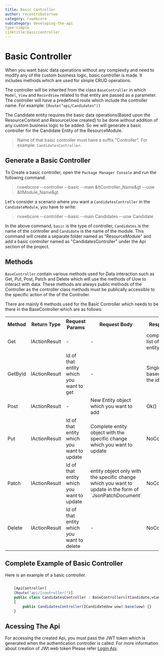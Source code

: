 ```yaml
---
title: Basic Controller
author: rxcontributortwo
category: rxwebcore
subcategory: developing-the-api
type:simple
linktitle:basiccontroller
---
```

# Basic Controller

When you want basic data operations without any complexity and need to modify any of the custom business logic, basic controller is made. It includes methods which are used for simple CRUD operations.

The controller will be inherited from the class `BaseController` in which  `Model`, `View` and `RecordView` related to that entity are passed as a parameter. The controller will have a predefined route which include the controller name. For example: `[Route("api/Candidates")]`

The Candidate entity requires the basic data operations(Based upon the ResourceContext and ResourceUow created) to be done without addition of any custom business logic to be added. So we will generate a basic controller for the Candidate Entity of the ResourceModule.

> Name of that basic controller must have a suffix "Controller". For example: `CandidatesController`.

## Generate a Basic Controller

To Create a basic controller, open the `Package Manager Console` and run the following command:

> rxwebcore --controller --basic --main &ltController_Name&gt --uow &ltModule_Name&gt

Let's consider a scenario where you want a `CandidatesController` in the `CandidateModule`, you have to write:

> rxwebcore --controller --basic --main Candidates --uow Candidate

In the above command, `basic` is the type of controller, `Candidates` is the name of the controller and `Candidate` is the name of the module. This command will create a separate folder named as "ResourceModule" and add a basic controller named as "CandidatesController" under the Api section of the project. 

## Methods

`BaseController` contain various methods used for Data interaction such as Get, Put, Post, Patch and Delete which will use the methods of Uow to interact with data. These methods are always public methods of the Controller as the controller class methods must be publically accessible to the specific action of the of the Controller. 

There are mainly 6 methods used for the Basic Controller which needs to be there in the BaseController which are as follows: 

<table class="table table-bordered">
<tr><th>Method</th><th>Return Type</th><th>Request Params</th><th>Request Body</th><th>Response</th></tr>
<tr><td>Get</td><td>IActionResult</td><td> - </td><td> - </td><td>complete list of that entity</td></tr>
<tr><td>GetById</td><td>IActionResult</td><td>Id of that entity which you want to get</td><td> - </td><td>Single entity based on the id</td></tr>
<tr><td>Post</td><td>IActionResult</td><td> - </td><td>New Entity object which you want to add</td><td>Ok()</td></tr>
<tr><td>Put</td><td>IActionResult</td><td>Id of that entity which you want to update</td><td>Complete entity object with the specific change which you want to update</td><td>NoContent()</td></tr>
<tr><td>Patch</td><td>IActionResult</td><td>Id of that entity which you want to update</td><td>entity object only with the specific change which you want to update in the form of `JsonPatchDocument`</td><td>NoContent()</td></tr>
<tr><td>Delete</td><td>IActionResult</td><td>Id of that entity which you want to delete</td><td> - </td><td>NoContent()</td></tr>
</table>

## Complete Example of Basic Controller 

Here is an example of a basic controller.

````js

    [ApiController]
    [Route("api/[controller]")]
	public class CandidatesController : BaseController&ltCandidate,vCandidate,vCandidateRecord&gt
    {
        public CandidatesController(ICandidateUow uow):base(uow) {}
    }

````

## Acessing The Api

For accessing the created Api, you must pass the JWT token which is generated when the authentication controller is called. For more information about creation of JWt web token Please refer <a class="redirect-link" href="/rx-web-core/step-by-step-guide/run-the-project">Login Api</a>.  




